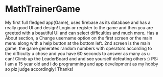 # MathTrainerGame
My first full fledged app(Game), uses firebase as its database and has a really good UI and design! 
Login or register to the game and then you are greeted with a beautiful UI and can select difficulties and much more.
Has a About section, a Change username option on the first screen or the main menu along with a help button at the bottom left.
2nd screen is the main game, the game generates random numbers with operators according to the difficulty u chose and you have 60 seconds to answer as many as u can!
Climb up the LeaderBoard and and see yourself defeating others :)
PS: I am a 15 year old and i do programming and app development as my hobby so plz judge accordingly!
Thanks!
